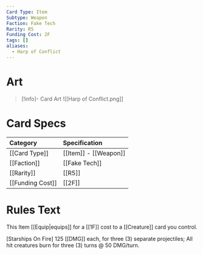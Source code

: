 ```yaml
---
Card Type: Item
Subtype: Weapon
Faction: Fake Tech
Rarity: R5
Funding Cost: 2F
tags: []
aliases:
  - Harp of Conflict
---
```

# Art

> [!info]- Card Art
> ![[Harp of Conflict.png]]

# Card Specs

| Category | Specification| 
| :--- | :--- |
| [[Card Type]] | [[Item]] - [[Weapon]] |  
| [[Faction]] | [[Fake Tech]] |  
| [[Rarity]] | [[R5]] |  
| [[Funding Cost]] | [[2F]] |  

# Rules Text  

This Item [[Equip|equips]] for a [[1F]] cost to a [[Creature]] card you control.  

[Starships On Fire] 125 [[DMG]] each, for three (3) separate projectiles;
All hit creatures burn for three (3) turns @ 50 DMG/turn.  

